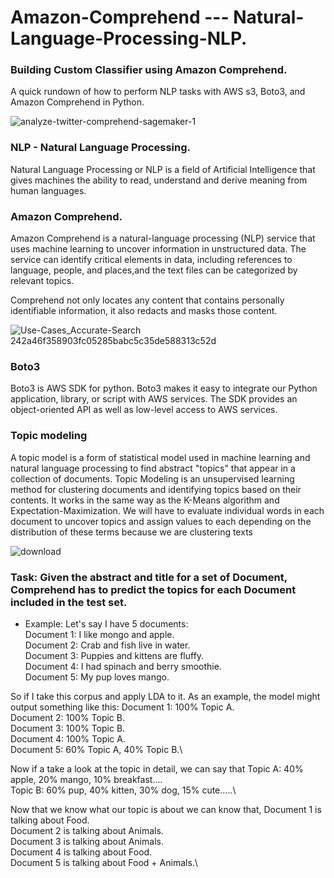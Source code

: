 # Amazon-Comprehend --- Natural-Language-Processing-NLP.

### Building Custom Classifier using Amazon Comprehend.
A quick rundown of how to perform NLP tasks with AWS s3, Boto3, and Amazon Comprehend in Python.


![analyze-twitter-comprehend-sagemaker-1](https://user-images.githubusercontent.com/58945964/132104618-a502117c-0f5c-43a0-b9c9-51f8e7151e7b.gif)


### NLP - Natural Language Processing.

   Natural Language Processing or NLP is a field of Artificial Intelligence that gives machines the ability to read, understand and derive meaning from human languages.



### Amazon Comprehend.

   Amazon Comprehend is a natural-language processing (NLP) service that uses machine learning to uncover information in unstructured data. 
The service can identify critical elements in data, including references to language, people, and places,and the text files can be categorized by relevant topics. 

   Comprehend not only locates any content that contains personally identifiable information, it also redacts and masks those content.

![Use-Cases_Accurate-Search 242a46f358903fc05285babc5c35de588313c52d](https://user-images.githubusercontent.com/58945964/132104825-fbe4573c-4984-41fd-8c93-1123bf8f203a.png)


### Boto3

   Boto3 is AWS SDK for python. Boto3 makes it easy to integrate our Python application, library, or script with AWS services. The SDK provides an object-oriented API as well as low-level access to AWS services.


### Topic modeling
   A topic model is a form of statistical model used in machine learning and natural language processing to find abstract "topics" that appear in a collection of documents.
   Topic Modeling is an unsupervised learning method for clustering documents and identifying topics based on their contents. It works in the same way as the K-Means algorithm and Expectation-Maximization. We will have to evaluate individual words in each document to uncover topics and assign values to each depending on the distribution of these terms because we are clustering texts

![download](https://user-images.githubusercontent.com/58945964/132104713-661db5cc-1334-4d0a-95e0-535d893e1ba9.png)



### Task: Given the abstract and title for a set of Document, Comprehend has to predict the topics for each Document included in the test set.

  * Example:
    Let's say I have 5 documents:\
    Document 1: I like mongo and apple.\
    Document 2: Crab and fish live in water.\
    Document 3: Puppies and kittens are fluffy.\
    Document 4: I had spinach and berry smoothie.\
    Document 5: My pup loves mango.
    
So if I take this corpus and apply LDA to it. As an example, the model might output something like this:
      Document 1: 100% Topic A.\
      Document 2: 100% Topic B.\
      Document 3: 100% Topic B.\
      Document 4: 100% Topic A.\
      Document 5: 60% Topic A, 40% Topic B.\
      
Now if a take a look at the topic in detail, we can say that
      Topic A: 40% apple, 20% mango, 10% breakfast....\
      Topic B: 60% pup, 40% kitten, 30% dog, 15% cute.....\


Now that we know what our topic is about we can know that,
      Document 1 is talking about Food.\
      Document 2 is talking about Animals.\
      Document 3 is talking about Animals.\
      Document 4 is talking about Food.\
      Document 5 is talking about Food + Animals.\
































